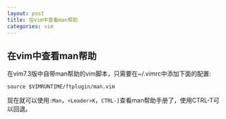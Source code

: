 ```yaml
---
layout: post
title: 在vim中查看man帮助
categories: vim
---
```


## 在vim中查看man帮助

在vim7.3版中自带man帮助的vim脚本，只需要在~/.vimrc中添加下面的配置:

    source $VIMRUNTIME/ftplugin/man.vim

现在就可以使用`:Man`，`<Leader>K`，`CTRL-]`查看man帮助手册了，使用CTRL-T可以回退。
